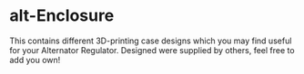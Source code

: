 # alt-Enclosure
This contains different 3D-printing case designs which you may find useful for your Alternator Regulator.  Designed were supplied by others, feel free to add you own!

